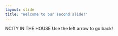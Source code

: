 ```yaml
---
layout: slide
title: "Welcome to our second slide!"
---
```

NCITY IN THE HOUSE
Use the left arrow to go back!

